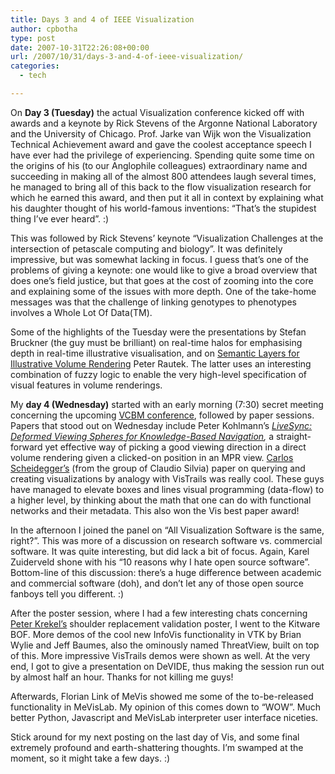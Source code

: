 ```yaml
---
title: Days 3 and 4 of IEEE Visualization
author: cpbotha
type: post
date: 2007-10-31T22:26:08+00:00
url: /2007/10/31/days-3-and-4-of-ieee-visualization/
categories:
  - tech

---
```

On **Day 3 (Tuesday)** the actual Visualization conference kicked off with awards and a keynote by Rick Stevens of the Argonne National Laboratory and the University of Chicago. Prof. Jarke van Wijk won the Visualization Technical Achievement award and gave the coolest acceptance speech I have ever had the privilege of experiencing. Spending quite some time on the origins of his (to our Anglophile colleagues) extraordinary name and succeeding in making all of the almost 800 attendees laugh several times, he managed to bring all of this back to the flow visualization research for which he earned this award, and then put it all in context by explaining what his daughter thought of his world-famous inventions: &#8220;That&#8217;s the stupidest thing I&#8217;ve ever heard&#8221;. :)

This was followed by Rick Stevens&#8217; keynote &#8220;Visualization Challenges at the intersection of petascale computing and biology&#8221;. It was definitely impressive, but was somewhat lacking in focus. I guess that&#8217;s one of the problems of giving a keynote: one would like to give a broad overview that does one&#8217;s field justice, but that goes at the cost of zooming into the core and explaining some of the issues with more depth. One of the take-home messages was that the challenge of linking genotypes to phenotypes involves a Whole Lot Of Data(TM).

Some of the highlights of the Tuesday were the presentations by Stefan Bruckner (the guy must be brilliant) on real-time halos for emphasising depth in real-time illustrative visualisation, and on [Semantic Layers for Illustrative Volume Rendering][1] Peter Rautek. The latter uses an interesting combination of fuzzy logic to enable the very high-level specification of visual features in volume renderings.

My **day 4 (Wednesday)** started with an early morning (7:30) secret meeting concerning the upcoming [VCBM conference][2], followed by paper sessions. Papers that stood out on Wednesday include Peter Kohlmann&#8217;s [_LiveSync: Deformed Viewing Spheres for Knowledge-Based Navigation_][3]_,_ a straight-forward yet effective way of picking a good viewing direction in a direct volume rendering given a clicked-on position in an MPR view. [Carlos Scheidegger&#8217;s][4] (from the group of Claudio Silvia) paper on querying and creating visualizations by analogy with VisTrails was really cool. These guys have managed to elevate boxes and lines visual programming (data-flow) to a higher level, by thinking about the math that one can do with functional networks and their metadata. This also won the Vis best paper award!

In the afternoon I joined the panel on &#8220;All Visualization Software is the same, right?&#8221;. This was more of a discussion on research software vs. commercial software. It was quite interesting, but did lack a bit of focus. Again, Karel Zuiderveld shone with his &#8220;10 reasons why I hate open source software&#8221;. Bottom-line of this discussion: there&#8217;s a huge difference between academic and commercial software (doh), and don&#8217;t let any of those open source fanboys tell you different. :)

After the poster session, where I had a few interesting chats concerning [Peter Krekel&#8217;s][5] shoulder replacement validation poster, I went to the Kitware BOF. More demos of the cool new InfoVis functionality in VTK by Brian Wylie and Jeff Baumes, also the ominously named ThreatView, built on top of this. More impressive VisTrails demos were shown as well. At the very end, I got to give a presentation on DeVIDE, thus making the session run out by almost half an hour. Thanks for not killing me guys!

Afterwards, Florian Link of MeVis showed me some of the to-be-released functionality in MeVisLab. My opinion of this comes down to &#8220;WOW&#8221;. Much better Python, Javascript and MeVisLab interpreter user interface niceties.

Stick around for my next posting on the last day of Vis, and some final extremely profound and earth-shattering thoughts. I&#8217;m swamped at the moment, so it might take a few days. :)

 [1]: http://www.cg.tuwien.ac.at/research/publications/2007/Rautek-2007-SLI/ "TU Wien page on Semantic Layers for Illustrative Volume Rendering"
 [2]: http://vcbm.org/ "VCBM conference site"
 [3]: http://www.cg.tuwien.ac.at/research/publications/2007/kohlmann-2007-livesync/ "Link to deformed viewing spheres"
 [4]: http://www.sci.utah.edu/~cscheid/ "Homepage of Carlos, with link to Vis 2007 paper and presentation"
 [5]: http://krekel.tk/ "Peter Krekel's website"
